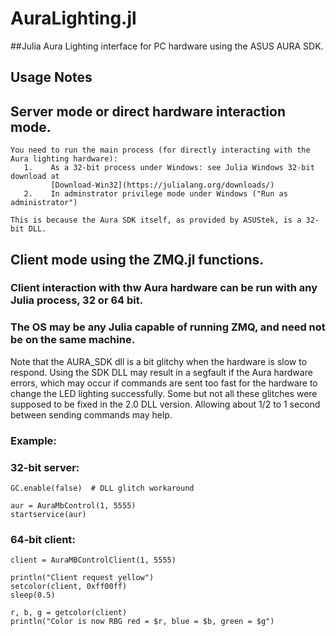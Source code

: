 # AuraLighting.jl

##Julia Aura Lighting interface for PC hardware using the ASUS AURA SDK.

## Usage Notes

## Server mode or direct hardware interaction mode.

    You need to run the main process (for directly interacting with the Aura lighting hardware):
       1.    As a 32-bit process under Windows: see Julia Windows 32-bit download at 
             [Download-Win32](https://julialang.org/downloads/)
       2.    In adminstrator privilege mode under Windows ("Run as administrator")

    This is because the Aura SDK itself, as provided by ASUStek, is a 32-bit DLL.

## Client mode using the ZMQ.jl functions.

### Client interaction with thw Aura hardware can be run with any Julia process, 32 or 64 bit.
    
### The OS may be any Julia capable of running ZMQ, and need not be on the same machine.

Note that the AURA_SDK dll is a bit glitchy when the hardware is slow to respond. Using 
the SDK DLL may result in a segfault if the Aura hardware errors, which may occur if 
commands are sent too fast for the hardware to change the LED lighting successfully. Some 
but not all these glitches were supposed to be fixed in the 2.0 DLL version. Allowing 
about 1/2 to 1 second between sending commands may help.


### Example:

### 32-bit server:

    GC.enable(false)  # DLL glitch workaround

    aur = AuraMbControl(1, 5555)
    startservice(aur)


### 64-bit client:

    client = AuraMBControlClient(1, 5555)

    println("Client request yellow")
    setcolor(client, 0xff00ff)
    sleep(0.5)

    r, b, g = getcolor(client)
    println("Color is now RBG red = $r, blue = $b, green = $g")

